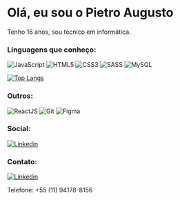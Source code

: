# Olá, eu sou o Pietro Augusto

Tenho 16 anos, sou técnico em informática.


### Linguagens que conheço: 

![JavaScript](	https://img.shields.io/badge/JavaScript-F7DF1E?style=for-the-badge&logo=javascript&logoColor=black)
![HTML5](https://img.shields.io/badge/HTML5-E34F26?style=for-the-badge&logo=html5&logoColor=white)
![CSS3](		https://img.shields.io/badge/CSS3-1572B6?style=for-the-badge&logo=css3&logoColor=white)
![SASS](		https://img.shields.io/badge/Sass-CC6699?style=for-the-badge&logo=sass&logoColor=white)
![MySQL](		https://img.shields.io/badge/MySQL-005C84?style=for-the-badge&logo=mysql&logoColor=white)

[![Top Langs](https://github-readme-stats.vercel.app/api/top-langs/?username=pietroaugustodev)](https://github.com/pietroaugustodev/github-readme-stats)

### Outros: 

![ReactJS](		https://img.shields.io/badge/React-20232A?style=for-the-badge&logo=react&logoColor=61DAFB)
![Git](		https://img.shields.io/badge/GIT-E44C30?style=for-the-badge&logo=git&logoColor=white)
![Figma](	https://img.shields.io/badge/Figma-F24E1E?style=for-the-badge&logo=figma&logoColor=white)

### Social: 

[![Linkedin](https://img.shields.io/badge/LinkedIn-0077B5?style=for-the-badge&logo=linkedin&logoColor=white)](https://www.linkedin.com/in/pietro-augusto-8458682a3/)

### Contato: 

[![Linkedin](https://img.shields.io/badge/Gmail-D14836?style=for-the-badge&logo=gmail&logoColor=white)](pietrocontato.ti@gmail.com)

Telefone: +55 (11) 94178-8156
